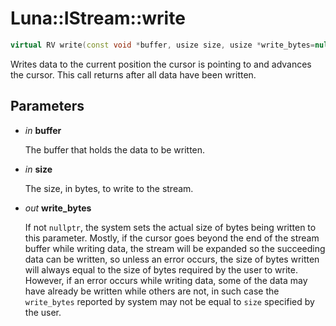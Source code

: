 # Luna::IStream::write

```c++
virtual RV write(const void *buffer, usize size, usize *write_bytes=nullptr)=0
```

Writes data to the current position the cursor is pointing to and advances the cursor. This call returns after all data have been written. 

## Parameters
* *in* **buffer**

    The buffer that holds the data to be written. 

* *in* **size**

    The size, in bytes, to write to the stream. 

* *out* **write_bytes**

    If not `nullptr`, the system sets the actual size of bytes being written to this parameter. Mostly, if the cursor goes beyond the end of the stream buffer while writing data, the stream will be expanded so the succeeding data can be written, so unless an error occurs, the size of bytes written will always equal to the size of bytes required by the user to write. However, if an error occurs while writing data, some of the data may have already be written while others are not, in such case the `write_bytes` reported by system may not be equal to `size` specified by the user. 

